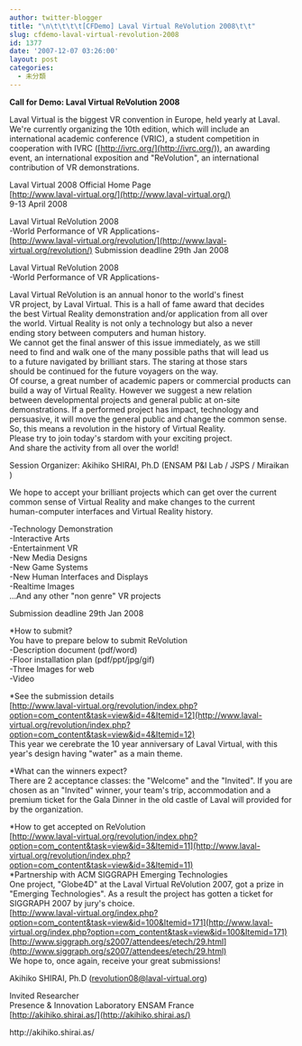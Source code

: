 ```yaml
---
author: twitter-blogger
title: "\n\t\t\t\t[CFDemo] Laval Virtual ReVolution 2008\t\t"
slug: cfdemo-laval-virtual-revolution-2008
id: 1377
date: '2007-12-07 03:26:00'
layout: post
categories:
  - 未分類
---
```


<span style="font-weight: bold;">Call for Demo: Laval Virtual ReVolution 2008</span>  

Laval Virtual is the biggest VR convention in Europe, held yearly at Laval. We're currently organizing the 10th edition, which will include an international academic conference (VRIC), a student competition in cooperation with IVRC ([http://ivrc.org/](http://ivrc.org/)), an awarding event, an international exposition and "ReVolution", an international contribution of VR demonstrations.  

Laval Virtual 2008 Official Home Page  
[http://www.laval-virtual.org/](http://www.laval-virtual.org/)  
9-13 April 2008  

Laval Virtual ReVolution 2008  
-World Performance of VR Applications-  
[http://www.laval-virtual.org/revolution/](http://www.laval-virtual.org/revolution/) Submission deadline 29th Jan 2008  

Laval Virtual ReVolution 2008  
-World Performance of VR Applications-  

Laval Virtual ReVolution is an annual honor to the world's finest  
VR project, by Laval Virtual. This is a hall of fame award that decides  
the best Virtual Reality demonstration and/or application from all over  
the world. Virtual Reality is not only a technology but also a never  
ending story between computers and human history.  
We cannot get the final answer of this issue immediately, as we still  
need to find and walk one of the many possible paths that will lead us  
to a future navigated by brilliant stars. The staring at those stars  
should be continued for the future voyagers on the way.  
Of course, a great number of academic papers or commercial products can  
build a way of Virtual Reality. However we suggest a new relation  
between developmental projects and general public at on-site  
demonstrations. If a performed project has impact, technology and  
persuasive, it will move the general public and change the common sense.  
So, this means a revolution in the history of Virtual Reality.  
Please try to join today's stardom with your exciting project.  
And share the activity from all over the world!  

Session Organizer: Akihiko SHIRAI, Ph.D (ENSAM P&I Lab / JSPS / Miraikan )  

We hope to accept your brilliant projects which can get over the current  
common sense of Virtual Reality and make changes to the current  
human-computer interfaces and Virtual Reality history.  

-Technology Demonstration  
-Interactive Arts  
-Entertainment VR  
-New Media Designs  
-New Game Systems  
-New Human Interfaces and Displays  
-Realtime Images  
...And any other "non genre" VR projects  

Submission deadline 29th Jan 2008  

*How to submit?  
You have to prepare below to submit ReVolution  
-Description document (pdf/word)  
-Floor installation plan (pdf/ppt/jpg/gif)  
-Three Images for web  
-Video  

*See the submission details  
[http://www.laval-virtual.org/revolution/index.php?option=com_content&task=view&id=4&Itemid=12](http://www.laval-virtual.org/revolution/index.php?option=com_content&task=view&id=4&Itemid=12)  
This year we cerebrate the 10 year anniversary of Laval Virtual, with this year's design having "water" as a main theme.  

*What can the winners expect?  
There are 2 acceptance classes: the "Welcome" and the "Invited". If you are chosen as an "Invited" winner, your team's trip, accommodation and a premium ticket for the Gala Dinner in the old castle of Laval will provided for by the organization.  

*How to get accepted on ReVolution  
[http://www.laval-virtual.org/revolution/index.php?option=com_content&task=view&id=3&Itemid=11](http://www.laval-virtual.org/revolution/index.php?option=com_content&task=view&id=3&Itemid=11)   
*Partnership with ACM SIGGRAPH Emerging Technologies  
One project, "Globe4D" at the Laval Virtual ReVolution 2007, got a prize in "Emerging Technologies". As a result the project has gotten a ticket for SIGGRAPH 2007 by jury's choice.  
[http://www.laval-virtual.org/index.php?option=com_content&task=view&id=100&Itemid=171](http://www.laval-virtual.org/index.php?option=com_content&task=view&id=100&Itemid=171) [http://www.siggraph.org/s2007/attendees/etech/29.html](http://www.siggraph.org/s2007/attendees/etech/29.html)   
We hope to, once again, receive your great submissions!  

Akihiko SHIRAI, Ph.D (revolution08@laval-virtual.org)  

Invited Researcher  
Presence & Innovation Laboratory ENSAM France  
[http://akihiko.shirai.as/](http://akihiko.shirai.as/)

<div>http://akihiko.shirai.as/</div>